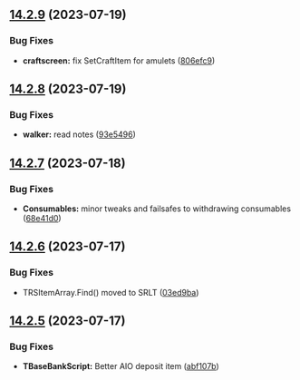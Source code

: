 ## [14.2.9](https://github.com/Torwent/WaspLib/compare/v14.2.8...v14.2.9) (2023-07-19)


### Bug Fixes

* **craftscreen:** fix SetCraftItem for amulets ([806efc9](https://github.com/Torwent/WaspLib/commit/806efc9e65e356a102bd13928a093cd11c6587e9))



## [14.2.8](https://github.com/Torwent/WaspLib/compare/v14.2.7...v14.2.8) (2023-07-19)


### Bug Fixes

* **walker:** read notes ([93e5496](https://github.com/Torwent/WaspLib/commit/93e549642d0cab5373ef2b927126362cf9a306d2))



## [14.2.7](https://github.com/Torwent/WaspLib/compare/v14.2.6...v14.2.7) (2023-07-18)


### Bug Fixes

* **Consumables:** minor tweaks and failsafes to withdrawing consumables ([68e41d0](https://github.com/Torwent/WaspLib/commit/68e41d02ada4cd71b8a6cb6052b31c5bd848ec5c))



## [14.2.6](https://github.com/Torwent/WaspLib/compare/v14.2.5...v14.2.6) (2023-07-17)


### Bug Fixes

* TRSItemArray.Find() moved to SRLT ([03ed9ba](https://github.com/Torwent/WaspLib/commit/03ed9ba556c95e5b5583e7c6b7c13342fd819c7e))



## [14.2.5](https://github.com/Torwent/WaspLib/compare/v14.2.4...v14.2.5) (2023-07-17)


### Bug Fixes

* **TBaseBankScript:** Better AIO deposit item ([abf107b](https://github.com/Torwent/WaspLib/commit/abf107b1ed4cd97a2218088445c38117614a19ec))



